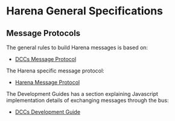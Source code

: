 # Harena General Specifications

## Message Protocols

The general rules to build Harena messages is based on:
* [DCCs Message Protocol](/harena-docs/dccs/message/)

The Harena specific message protocol:
* [Harena Message Protocol](message/)

The Development Guides has a section explaining Javascript implementation details of exchanging messages through the bus:
* [DCCs Development Guide](/harena-docs/dccs/development/)
